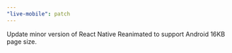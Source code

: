 ```yaml
---
"live-mobile": patch
---
```


Update minor version of React Native Reanimated to support Android 16KB page size.
